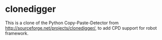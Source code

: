 clonedigger
===========

This is a clone of the Python Copy-Paste-Detector from http://sourceforge.net/projects/clonedigger/, to add CPD support for robot framework.
